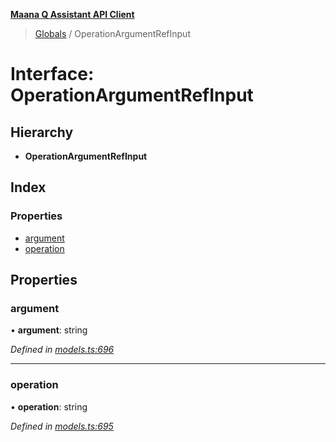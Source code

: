**[Maana Q Assistant API Client](../README.md)**

> [Globals](../README.md) / OperationArgumentRefInput

# Interface: OperationArgumentRefInput

## Hierarchy

* **OperationArgumentRefInput**

## Index

### Properties

* [argument](operationargumentrefinput.md#argument)
* [operation](operationargumentrefinput.md#operation)

## Properties

### argument

•  **argument**: string

*Defined in [models.ts:696](https://github.com/maana-io/q-assistant-client/blob/develop/src/models.ts#L696)*

___

### operation

•  **operation**: string

*Defined in [models.ts:695](https://github.com/maana-io/q-assistant-client/blob/develop/src/models.ts#L695)*
